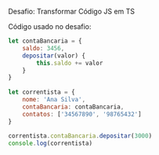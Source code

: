 Desafio: Transformar Código JS em TS

Código usado no desafio:

```js
let contaBancaria = {
    saldo: 3456,
    depositar(valor) {
        this.saldo += valor
    }
}
 
let correntista = {
    nome: 'Ana Silva',
    contaBancaria: contaBancaria,
    contatos: ['34567890', '98765432']
}
 
correntista.contaBancaria.depositar(3000)
console.log(correntista)
```

